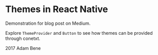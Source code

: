 # Themes in React Native

Demonstration for blog post on Medium.

Explore `ThemeProvider` and `Button` to see how themes can be provided through conetxt.

2017 Adam Bene